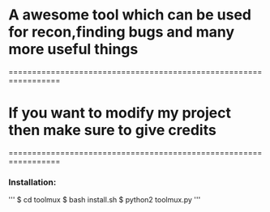 # A awesome tool which can be used for recon,finding bugs and many more useful things 

=================================================================
# If you want to modify my project then make sure to give credits 
=================================================================

### Installation:
'''
$ cd toolmux
$ bash install.sh
$ python2 toolmux.py
'''


      
                                                                    
              
